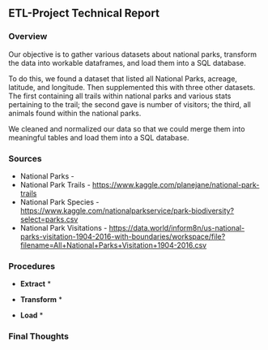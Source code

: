 ## ETL-Project Technical Report

### Overview

Our objective is to gather various datasets about national parks, transform the data into workable dataframes, and load them into a SQL database. 

To do this, we found a dataset that listed all National Parks, acreage, latitude, and longitude. Then supplemented this with three other datasets. The first containing all trails within national parks and various stats pertaining to the trail; the second gave is number of visitors; the third, all animals found within the national parks.

We cleaned and normalized our data so that we could merge them into meaningful tables and load them into a SQL database.

### Sources

* National Parks - 
* National Park Trails -  https://www.kaggle.com/planejane/national-park-trails
* National Park Species - https://www.kaggle.com/nationalparkservice/park-biodiversity?select=parks.csv
* National Park Visitations - https://data.world/inform8n/us-national-parks-visitation-1904-2016-with-boundaries/workspace/file?filename=All+National+Parks+Visitation+1904-2016.csv

### Procedures

* **Extract**
    * 


* **Transform**
    *


* **Load**
    *

### Final Thoughts
